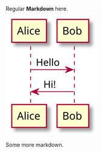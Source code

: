 Regular **Markdown** here.

<!--
@startuml firstDiagram

Alice -> Bob: Hello
Bob -> Alice: Hi!
		
@enduml
-->

![](firstDiagram.svg)

Some more markdown.
